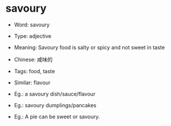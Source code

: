 # savoury

- Word: savoury

- Type: adjective
- Meaning: Savoury food is salty or spicy and not sweet in taste
- Chinese: 咸味的
- Tags: food, taste
- Similar: flavour
- Eg.: a savoury dish/sauce/flavour
- Eg.: savoury dumplings/pancakes
- Eg.: A pie can be sweet or savoury.

